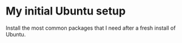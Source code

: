 # My initial Ubuntu setup

Install the most common packages that I need after a fresh install of Ubuntu.
